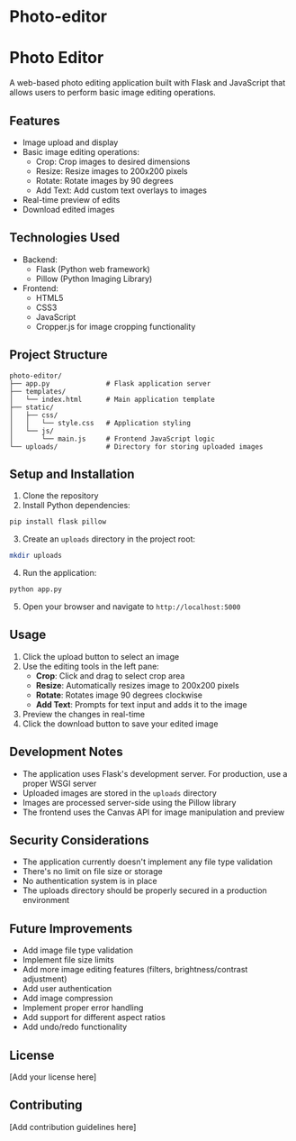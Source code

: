 # Photo-editor
# Photo Editor

A web-based photo editing application built with Flask and JavaScript that allows users to perform basic image editing operations.

## Features

- Image upload and display
- Basic image editing operations:
  - Crop: Crop images to desired dimensions
  - Resize: Resize images to 200x200 pixels
  - Rotate: Rotate images by 90 degrees
  - Add Text: Add custom text overlays to images
- Real-time preview of edits
- Download edited images

## Technologies Used

- Backend:
  - Flask (Python web framework)
  - Pillow (Python Imaging Library)
- Frontend:
  - HTML5
  - CSS3
  - JavaScript
  - Cropper.js for image cropping functionality

## Project Structure

```
photo-editor/
├── app.py              # Flask application server
├── templates/
│   └── index.html      # Main application template
├── static/
│   ├── css/
│   │   └── style.css   # Application styling
│   └── js/
│       └── main.js     # Frontend JavaScript logic
└── uploads/            # Directory for storing uploaded images
```

## Setup and Installation

1. Clone the repository
2. Install Python dependencies:
```bash
pip install flask pillow
```

3. Create an `uploads` directory in the project root:
```bash
mkdir uploads
```

4. Run the application:
```bash
python app.py
```

5. Open your browser and navigate to `http://localhost:5000`

## Usage

1. Click the upload button to select an image
2. Use the editing tools in the left pane:
   - **Crop**: Click and drag to select crop area
   - **Resize**: Automatically resizes image to 200x200 pixels
   - **Rotate**: Rotates image 90 degrees clockwise
   - **Add Text**: Prompts for text input and adds it to the image
3. Preview the changes in real-time
4. Click the download button to save your edited image

## Development Notes

- The application uses Flask's development server. For production, use a proper WSGI server
- Uploaded images are stored in the `uploads` directory
- Images are processed server-side using the Pillow library
- The frontend uses the Canvas API for image manipulation and preview

## Security Considerations

- The application currently doesn't implement any file type validation
- There's no limit on file size or storage
- No authentication system is in place
- The uploads directory should be properly secured in a production environment

## Future Improvements

- Add image file type validation
- Implement file size limits
- Add more image editing features (filters, brightness/contrast adjustment)
- Add user authentication
- Add image compression
- Implement proper error handling
- Add support for different aspect ratios
- Add undo/redo functionality

## License

[Add your license here]

## Contributing

[Add contribution guidelines here]
